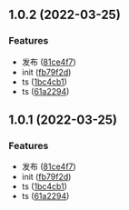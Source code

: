 ## 1.0.2 (2022-03-25)


### Features

* 发布 ([81ce4f7](https://github.com/youtingkun/http/commit/81ce4f728a42de4782868080b30e84e005c6c1fb))
* init ([fb79f2d](https://github.com/youtingkun/http/commit/fb79f2d4913b3b0c7c2cc6610fca23173ab540db))
* ts ([1bc4cb1](https://github.com/youtingkun/http/commit/1bc4cb1b951547f13f4d218be826a66ebacb4b4e))
* ts ([61a2294](https://github.com/youtingkun/http/commit/61a2294cd366f506d64d4bedbecdcf80a9b888f5))



## 1.0.1 (2022-03-25)


### Features

* 发布 ([81ce4f7](https://github.com/youtingkun/http/commit/81ce4f728a42de4782868080b30e84e005c6c1fb))
* init ([fb79f2d](https://github.com/youtingkun/http/commit/fb79f2d4913b3b0c7c2cc6610fca23173ab540db))
* ts ([1bc4cb1](https://github.com/youtingkun/http/commit/1bc4cb1b951547f13f4d218be826a66ebacb4b4e))
* ts ([61a2294](https://github.com/youtingkun/http/commit/61a2294cd366f506d64d4bedbecdcf80a9b888f5))



